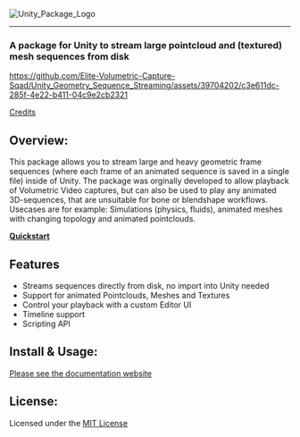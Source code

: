 ![Unity_Package_Logo](https://github.com/Elite-Volumetric-Capture-Sqad/Unity_Geometry_Sequence_Streaming/assets/39704202/5e929f89-fd07-4f5c-8bb1-87581dcd8a09)

---

### A package for Unity to stream large pointcloud and (textured) mesh sequences from disk

https://github.com/Elite-Volumetric-Capture-Sqad/Unity_Geometry_Sequence_Streaming/assets/39704202/c3e611dc-285f-4e22-b411-04c9e2cb2321

[Credits](https://buildingvolumes.github.io/Unity_Geometry_Sequence_Streaming/docs/about/license-credits/)

## Overview:

This package allows you to stream large and heavy geometric frame sequences (where each frame of an animated sequence is saved in a single file) inside of Unity.
The package was orginally developed to allow playback of Volumetric Video captures, but can also be used to play any animated 3D-sequences, that are unsuitable for bone or blendshape workflows.
Usecases are for example: Simulations (physics, fluids), animated meshes with changing topology and animated pointclouds.

[**Quickstart**](https://buildingvolumes.github.io/Unity_Geometry_Sequence_Streaming/docs/quickstart/quick-start/)


## Features
- Streams sequences directly from disk, no import into Unity needed
- Support for animated Pointclouds, Meshes and Textures
- Control your playback with a custom Editor UI
- Timeline support
- Scripting API

## Install & Usage:

[Please see the documentation website](https://buildingvolumes.github.io/Unity_Geometry_Sequence_Streaming/)

## License:

Licensed under the [MIT License](https://buildingvolumes.github.io/Unity_Geometry_Sequence_Streaming/docs/about/license-credits/#mit-license)
